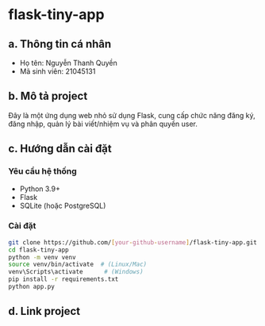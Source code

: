 # flask-tiny-app
## a. Thông tin cá nhân  
- Họ tên: Nguyễn Thanh Quyền
- Mã sinh viên: 21045131

## b. Mô tả project  
Đây là một ứng dụng web nhỏ sử dụng Flask, cung cấp chức năng đăng ký, đăng nhập, quản lý bài viết/nhiệm vụ và phân quyền user.  

## c. Hướng dẫn cài đặt  
### Yêu cầu hệ thống  
- Python 3.9+  
- Flask  
- SQLite (hoặc PostgreSQL)  

### Cài đặt  
```bash
git clone https://github.com/[your-github-username]/flask-tiny-app.git
cd flask-tiny-app
python -m venv venv
source venv/bin/activate  # (Linux/Mac)
venv\Scripts\activate      # (Windows)
pip install -r requirements.txt
python app.py
```
## d. Link project

